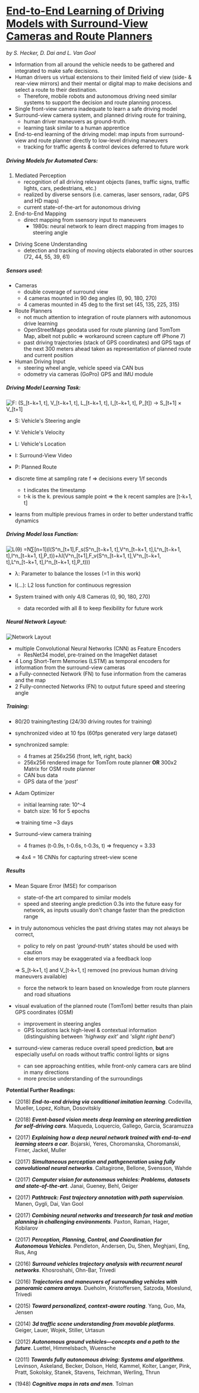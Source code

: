 # [End-to-End Learning of Driving Models with Surround-View Cameras and Route Planners](https://arxiv.org/abs/1803.10158)
*by S. Hecker, D. Dai and L. Van Gool*

- Information from all around the vehicle needs to be gathered and integrated to make safe decisions.
- Human drivers us virtual extensions to their limited field of view (side- & rear-view mirrors) and their mental or digital map to make decisions and select a route to their destination.
    - Therefore, mobile robots and autonomous driving need similar systems to support the decision and route planning process.
- Single front-view camera inadequate to learn a safe driving model
- Surround-view camera system, and planned driving route for training,
    - human driver maneuvers as ground-truth.
    - learning task similar to a human apprentice
- End-to-end learning of the driving model: map inputs from surround-view and route planner directly to low-level driving maneuvers
    - tracking for traffic agents & control devices deferred to future work

##### Driving Models for Automated Cars:
1. Mediated Perception
    - recognition of all driving relevant objects (lanes, traffic signs, traffic lights, cars, pedestrians, etc.)
    - realized by diverse sensors (i.e. cameras, laser sensors, radar, GPS and HD maps)
    - current state-of-the-art for autonomous driving
2. End-to-End Mapping
    - direct mapping from ssensory input to maneuvers
        - 1980s: neural network to learn direct mapping from images to steering angle

- Driving Scene Understanding
    - detection and tracking of moving objects elaborated in other sources (72, 44, 55, 39, 61)

##### Sensors used:
- Cameras
    - double coverage of surround view
    - 4 cameras mounted in 90 deg angles (0, 90, 180, 270)
    - 4 cameras mounted in 45 deg to the first set (45, 135, 225, 315)
- Route Planners
    - not much attention to integration of route planners with autonomous drive learning
    - OpenStreetMaps geodata used for route planning (and TomTom Map, albeit not public => workaround screen capture off iPhone 7)
    - past driving  trajectories (stack of GPS coordinates) and GPS tags of the next 300 meters ahead taken as representation of planned route and current position
- Human Driving Input
    - steering wheel angle, vehicle speed via CAN bus
    - odometry via cameras (GoPro) GPS and IMU module

##### Driving Model Learning Task:
![F: (S_[t−k+1, t], V_[t−k+1, t], L_[t−k+1, t], I_[t−k+1, t], P_[t]) → S_[t+1] × V_[t+1]](./img/EndToEndLearningOfDrivingModels_LearningTask.png "Learning Task")
- S: Vehicle's Steering angle
- V: Vehicle's Velocity
- L: Vehicle's Location
- I: Surround-View Video
- P: Planned Route
- discrete time at sampling rate f => decisions every 1/f seconds
    - t indicates the timestamp
    - t-k is the k. previous sample point => the k recent samples are [t-k+1, t]

- learns from multiple previous frames in order to better understand traffic dynamics

##### Driving Model loss Function:
![L(θ) =N∑[n=1](l(S^n_[t+1],F_s(S^n_[t−k+1, t],V^n_[t−k+1, t],L^n_[t−k+1, t],I^n_[t−k+1, t],P_t))+λl(V^n_[t+1],F_v(S^n_[t−k+1, t],V^n_[t−k+1, t],L^n_[t−k+1, t],I^n_[t−k+1, t],P_t)))](./img/EndToEndLearningOfDrivingModels_LossFunction.png "Loss Function")
- λ: Parameter to balance the losses (=1 in this work)
- l(...): L2 loss function for continuous regression

- System trained with only 4/8 Cameras (0, 90, 180, 270)
    - data recorded with all 8 to keep flexibility for future work

##### Neural Network Layout:
![](./img/EndToEndLearningOfDrivingModels_NetworkLayout.png "Network Layout")
- multiple Convolutional Neural Networks (CNN) as Feature Encoders
    - ResNet34 model, pre-trained on the ImageNet dataset
- 4 Long Short-Term Memories (LSTM) as temporal encoders for information from the surround-view cameras
- a Fully-connected Network (FN) to fuse information from the cameras and the map
- 2 Fully-connected Networks (FN) to output future speed and steering angle

##### Training:
- 80/20 training/testing (24/30 driving routes for training)
- synchronized video at 10 fps (60fps generated very large dataset)
- synchronized sample:
    - 4 frames at 256x256 (front, left, right, back)
    - 256x256 rendered image for TomTom route planner **OR** 300x2 Matrix for OSM route planner
    - CAN bus data
    - GPS data of the *'past'*
- Adam Optimizer
    - initial learning rate: 10^-4
    - batch size: 16 for 5 epochs
        
    => training time ~3 days
- Surround-view camera training
    - 4 frames (t-0.9s, t-0.6s, t-0.3s, t) => frequency = 3.33
        
    => 4x4 = 16 CNNs for capturing street-view scene

##### Results
- Mean Square Error (MSE) for comparison
    - state-of-the art compared to similar models
    - speed and steering angle prediction 0.3s into the future easy for network, as inputs usually don't change faster than the prediction range

- in truly autonomous vehicles the past driving states may not always be correct,
    - policy to rely on past *'ground-truth'* states should be used with caution
    - else errors may be exaggerated via a feedback loop
    
    => S_[t-k+1, t] and V_[t-k+1, t] removed (no previous human driving maneuvers available)
    - force the network to learn based on knowledge from route planners and road situations

- visual evaluation of the planned route (TomTom) better results than plain GPS coordinates (OSM)
    - improvement in steering angles
    - GPS locations lack high-level & contextual information (distinguishing between *'highway exit'* and *'slight right bend'*)

- surround-view cameras reduce overall speed prediction, **but** are especially useful on roads without traffic control lights or signs
    - can see approaching entities, while front-only camera cars are blind in many directions
    - more precise understanding of the surroundings


**Potential Further Readings:**
- (2018) ***End-to-end driving via conditional imitation learning***. Codevilla, Mueller, Lopez, Koltun, Dosovitskiy
- (2018) ***Event-based vision meets deep learning on steering prediction for self-driving cars***. Maqueda, Loquercio, Gallego, Garcia, Scaramuzza

- (2017) ***Explaining how a deep neural network trained with end-to-end learning steers a car***. Bojarski, Yeres, Choromanska, Choromanski, Firner, Jackel, Muller
- (2017) ***Simultaneous perception and pathgeneration using fully convolutional neural networks***. Caltagirone, Bellone, Svensson, Wahde
- (2017) ***Computer vision for autonomous vehicles: Problems, datasets and state-of-the-art***. Janai, Gueney, Behl, Geiger
- (2017) ***Pathtrack: Fast trajectory annotation with path supervision***. Manen, Gygli, Dai, Van Gool
- (2017) ***Combining neural networks and treesearch for task and motion planning in challenging environments***. Paxton, Raman, Hager, Kobilarov
- (2017) ***Perception, Planning, Control, and Coordination for Autonomous Vehicles***. Pendleton, Andersen, Du, Shen, Meghjani, Eng, Rus, Ang

- (2016) ***Surround vehicles trajectory analysis with recurrent neural networks***. Khosroshahi, Ohn-Bar, Trivedi
- (2016) ***Trajectories and maneuvers of surrounding vehicles with panoramic camera arrays***. Dueholm, Kristoffersen, Satzoda, Moeslund, Trivedi

- (2015) ***Toward personalized, context-aware routing***. Yang, Guo, Ma, Jensen

- (2014) ***3d traffic scene understanding from movable platforms***. Geiger, Lauer, Wojek, Stiller, Urtasun

- (2012) ***Autonomous ground vehicles—concepts and a path to the future***. Luettel, Himmelsbach, Wuensche

- (2011) ***Towards fully autonomous driving: Systems and algorithms***. Levinson, Askeland, Becker, Dolson, Held, Kammel, Kolter, Langer, Pink, Pratt, Sokolsky, Stanek, Stavens, Teichman, Werling, Thrun

- (1948) ***Cognitive maps in rats and men***. Tolman
